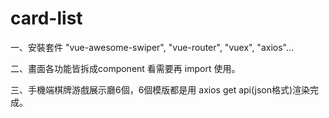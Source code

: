 # card-list
一、安裝套件 "vue-awesome-swiper", "vue-router", "vuex", "axios"...

二、畫面各功能皆拆成component 看需要再 import 使用。

三、手機端棋牌游戲展示廳6個，6個模版都是用 axios get api(json格式)渲染完成。
